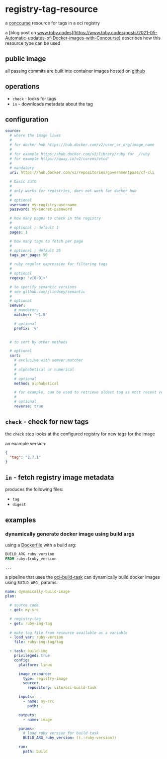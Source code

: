 # registry-tag-resource

a [concourse](https://concourse-ci.org) resource for tags in a oci registry

a
[blog post on www.toby.codes](https://www.toby.codes/posts/2021-05-Automatic-updates-of-Docker-images-with-Concourse)
describes how this resource type can be used

## public image

all passing commits are built into container images hosted on
[github](https://github.com/users/tlwr/packages/container/package/registry-tag-resource)

## operations

* `check` - looks for tags
* `in` - downloads metadata about the tag

## configuration

```yaml
source:
  # where the image lives
  #
  # for docker hub https://hub.docker.com/v2/user_or_org/image_name
  #
  # for example https://hub.docker.com/v2/library/ruby for _/ruby
  # for example https://quay.io/v2/coreos/etcd'
  #
  # mandatory
  uri: https://hub.docker.com/v2/repositories/governmentpaas/cf-cli

  # basic auth
  #
  # only works for registries, does not work for docker hub
  #
  # optional
  username: my-registry-username
  password: my-secret-password

  # how many pages to check in the registry
  #
  # optional ; default 1
  pages: 1

  # how many tags to fetch per page
  #
  # optional ; default 25
  tags_per_page: 50

  # ruby regular expression for filtering tags
  #
  # optional
  regexp: 'v[0-9]+'

  # to specify semantic versions
  # see github.com/jlindsey/semantic
  #
  # optional
  semver:
    # mandatory
    matcher: '~1.5'

    # optional
    prefix: 'v'
    

  # to sort by other methods

  # optional
  sort:
    # exclusive with semver.matcher
    #
    # alphabetical or numerical
    #
    # optional
    method: alphabetical

    # for example, can be used to retrieve oldest tag as most recent version
    #
    # optional
    reverse: true
```

## `check` - check for new tags

the `check` step looks at the configured registry for new tags for the image

an example version:

```json
{
  "tag": "2.7.1"
}
```

## `in` - fetch registry image metadata

produces the following files:

* `tag`
* `digest`

## examples

### dynamically generate docker image using build args

using a [Dockerfile](Dockerfile) with a build arg:

```Dockerfile
BUILD_ARG ruby_version
FROM ruby:$ruby_version

...
```

a pipeline that uses the
[oci-build-task](https://github.com/vito/oci-build-task) can dynamically
build docker images using `BUILD-ARG_` params:

```yaml
name: dynamically-build-image
plan:

  # source code
  - get: my-src 

  # registry-tag
  - get: ruby-img-tag
  
  # make tag file from resource available as a variable
  - load_var: ruby-version
    file: ruby-img-tag/tag

  - task: build-img
    privileged: true
    config:
      platform: linux

      image_resource:
        type: registry-image
        source:
          repository: vito/oci-build-task

      inputs:
        - name: my-src
          path: .

      outputs:
        - name: image

      params:
        # load ruby version for build task
        BUILD_ARG_ruby_version: ((.:ruby-version))

      run:
        path: build
```
